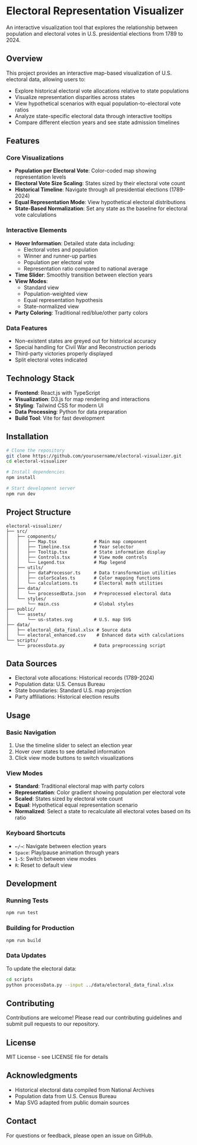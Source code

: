# Electoral Representation Visualizer

An interactive visualization tool that explores the relationship between population and electoral votes in U.S. presidential elections from 1789 to 2024.

## Overview

This project provides an interactive map-based visualization of U.S. electoral data, allowing users to:
- Explore historical electoral vote allocations relative to state populations
- Visualize representation disparities across states
- View hypothetical scenarios with equal population-to-electoral vote ratios
- Analyze state-specific electoral data through interactive tooltips
- Compare different election years and see state admission timelines

## Features

### Core Visualizations
- **Population per Electoral Vote**: Color-coded map showing representation levels
- **Electoral Vote Size Scaling**: States sized by their electoral vote count
- **Historical Timeline**: Navigate through all presidential elections (1789-2024)
- **Equal Representation Mode**: View hypothetical electoral distributions
- **State-Based Normalization**: Set any state as the baseline for electoral vote calculations

### Interactive Elements
- **Hover Information**: Detailed state data including:
  - Electoral votes and population
  - Winner and runner-up parties
  - Population per electoral vote
  - Representation ratio compared to national average
- **Time Slider**: Smoothly transition between election years
- **View Modes**: 
  - Standard view
  - Population-weighted view
  - Equal representation hypothesis
  - State-normalized view
- **Party Coloring**: Traditional red/blue/other party colors

### Data Features
- Non-existent states are greyed out for historical accuracy
- Special handling for Civil War and Reconstruction periods
- Third-party victories properly displayed
- Split electoral votes indicated

## Technology Stack

- **Frontend**: React.js with TypeScript
- **Visualization**: D3.js for map rendering and interactions
- **Styling**: Tailwind CSS for modern UI
- **Data Processing**: Python for data preparation
- **Build Tool**: Vite for fast development

## Installation

```bash
# Clone the repository
git clone https://github.com/yourusername/electoral-visualizer.git
cd electoral-visualizer

# Install dependencies
npm install

# Start development server
npm run dev
```

## Project Structure

```
electoral-visualizer/
├── src/
│   ├── components/
│   │   ├── Map.tsx              # Main map component
│   │   ├── Timeline.tsx         # Year selector
│   │   ├── Tooltip.tsx          # State information display
│   │   ├── Controls.tsx         # View mode controls
│   │   └── Legend.tsx           # Map legend
│   ├── utils/
│   │   ├── dataProcessor.ts     # Data transformation utilities
│   │   ├── colorScales.ts       # Color mapping functions
│   │   └── calculations.ts      # Electoral math utilities
│   ├── data/
│   │   └── processedData.json   # Preprocessed electoral data
│   └── styles/
│       └── main.css             # Global styles
├── public/
│   └── assets/
│       └── us-states.svg        # U.S. map SVG
├── data/
│   ├── electoral_data_final.xlsx # Source data
│   └── electoral_enhanced.csv    # Enhanced data with calculations
└── scripts/
    └── processData.py           # Data preprocessing script
```

## Data Sources

- Electoral vote allocations: Historical records (1789-2024)
- Population data: U.S. Census Bureau
- State boundaries: Standard U.S. map projection
- Party affiliations: Historical election results

## Usage

### Basic Navigation
1. Use the timeline slider to select an election year
2. Hover over states to see detailed information
3. Click view mode buttons to switch visualizations

### View Modes
- **Standard**: Traditional electoral map with party colors
- **Representation**: Color gradient showing population per electoral vote
- **Scaled**: States sized by electoral vote count
- **Equal**: Hypothetical equal representation scenario
- **Normalized**: Select a state to recalculate all electoral votes based on its ratio

### Keyboard Shortcuts
- `←/→`: Navigate between election years
- `Space`: Play/pause animation through years
- `1-5`: Switch between view modes
- `R`: Reset to default view

## Development

### Running Tests
```bash
npm run test
```

### Building for Production
```bash
npm run build
```

### Data Updates
To update the electoral data:
```bash
cd scripts
python processData.py --input ../data/electoral_data_final.xlsx
```

## Contributing

Contributions are welcome! Please read our contributing guidelines and submit pull requests to our repository.

## License

MIT License - see LICENSE file for details

## Acknowledgments

- Historical electoral data compiled from National Archives
- Population data from U.S. Census Bureau
- Map SVG adapted from public domain sources

## Contact

For questions or feedback, please open an issue on GitHub.